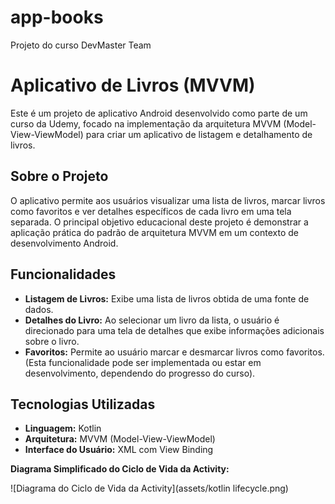 # app-books
Projeto do curso DevMaster Team


# Aplicativo de Livros (MVVM)

Este é um projeto de aplicativo Android desenvolvido como parte de um curso da Udemy, focado na implementação da arquitetura MVVM (Model-View-ViewModel) para criar um aplicativo de listagem e detalhamento de livros.

## Sobre o Projeto

O aplicativo permite aos usuários visualizar uma lista de livros, marcar livros como favoritos e ver detalhes específicos de cada livro em uma tela separada. O principal objetivo educacional deste projeto é demonstrar a aplicação prática do padrão de arquitetura MVVM em um contexto de desenvolvimento Android.

## Funcionalidades

*   **Listagem de Livros:** Exibe uma lista de livros obtida de uma fonte de dados.
*   **Detalhes do Livro:** Ao selecionar um livro da lista, o usuário é direcionado para uma tela de detalhes que exibe informações adicionais sobre o livro.
*   **Favoritos:** Permite ao usuário marcar e desmarcar livros como favoritos. (Esta funcionalidade pode ser implementada ou estar em desenvolvimento, dependendo do progresso do curso).

## Tecnologias Utilizadas

*   **Linguagem:** Kotlin
*   **Arquitetura:** MVVM (Model-View-ViewModel)
*   **Interface do Usuário:** XML com View Binding 

**Diagrama Simplificado do Ciclo de Vida da Activity:**

![Diagrama do Ciclo de Vida da Activity](assets/kotlin lifecycle.png)
